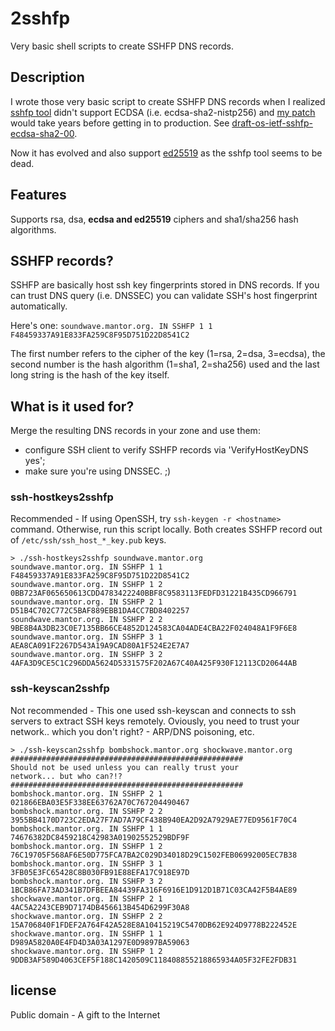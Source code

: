 # 2sshfp

Very basic shell scripts to create SSHFP DNS records.

## Description

I wrote those very basic script to create SSHFP DNS records when I realized 
[sshfp tool](https://github.com/xelerance/sshfp) didn't support ECDSA (i.e. 
ecdsa-sha2-nistp256) and [my patch](https://github.com/xelerance/sshfp/pull/2) 
would take years before getting in to production. See [draft-os-ietf-sshfp-ecdsa-sha2-00](http://tools.ietf.org/html/draft-os-ietf-sshfp-ecdsa-sha2-00).

Now it has evolved and also support [ed25519](http://tools.ietf.org/html/draft-moonesamy-sshfp-ed25519-01) 
as the sshfp tool seems to be dead.

## Features
Supports rsa, dsa, **ecdsa and ed25519** ciphers and sha1/sha256 hash algorithms.

## SSHFP records?

SSHFP are basically host ssh key fingerprints stored in DNS records. If you can trust DNS 
query (i.e. DNSSEC) you can validate SSH's host fingerprint automatically.

Here's one: 
```soundwave.mantor.org. IN SSHFP 1 1 F48459337A91E833FA259C8F95D751D22D8541C2```

The first number refers to the cipher of the key (1=rsa, 2=dsa, 3=ecdsa), the second number is the 
hash algorithm (1=sha1, 2=sha256) used and the last long string is the hash of the key itself.

## What is it used for?

Merge the resulting DNS records in your zone and use them: 

  - configure SSH client to verify SSHFP records via 'VerifyHostKeyDNS yes';
  - make sure you're using DNSSEC. ;)

### ssh-hostkeys2sshfp

Recommended - If using OpenSSH, try `ssh-keygen -r <hostname>` command. Otherwise, run this script 
locally. Both creates SSHFP record out of `/etc/ssh/ssh_host_*_key.pub` keys.

    > ./ssh-hostkeys2sshfp soundwave.mantor.org
    soundwave.mantor.org. IN SSHFP 1 1 F48459337A91E833FA259C8F95D751D22D8541C2
    soundwave.mantor.org. IN SSHFP 1 2 0BB723AF065650613CDD4783422240BBF8C9583113FEDFD31221B435CD966791
    soundwave.mantor.org. IN SSHFP 2 1 D51B4C702C772C5BAF889EBB1DA4CC7BD8402257
    soundwave.mantor.org. IN SSHFP 2 2 9BE8B4A3DB23C0E7135BB66CE4852D124583CA04ADE4CBA22F024048A1F9F6E8
    soundwave.mantor.org. IN SSHFP 3 1 AEA8CA091F2267D543A19A9CAD80A1F524E2E7A7
    soundwave.mantor.org. IN SSHFP 3 2 4AFA3D9CE5C1C296DDA5624D5331575F202A67C40A425F930F12113CD20644AB

### ssh-keyscan2sshfp

Not recommended - This one used ssh-keyscan and connects to ssh servers to extract SSH keys remotely. 
Oviously, you need to trust your network.. which you don't right? - ARP/DNS poisoning, etc. 

    > ./ssh-keyscan2sshfp bombshock.mantor.org shockwave.mantor.org
    ####################################################
    Should not be used unless you can really trust your
    network... but who can?!?
    ####################################################
    bombshock.mantor.org. IN SSHFP 2 1 021866EBA03E5F338EE63762A70C767204490467
    bombshock.mantor.org. IN SSHFP 2 2 3955BB4170D723C2EDA27F7AD7A79CF438B940EA2D92A7929AE77ED9561F70C4
    bombshock.mantor.org. IN SSHFP 1 1 74676382DC8459218C42983A01902552529BDF9F
    bombshock.mantor.org. IN SSHFP 1 2 76C19705F568AF6E50D775FCA7BA2C029D34018D29C1502FEB06992005EC7B38
    bombshock.mantor.org. IN SSHFP 3 1 3FB05E3FC65428C8B030FB91E88EFA17C918E97D
    bombshock.mantor.org. IN SSHFP 3 2 1BCB86FA73AD341B7DFBEEA84439FA316F6916E1D912D1B71C03CA42F5B4AE89
    shockwave.mantor.org. IN SSHFP 2 1 4AC5A2243CEB9D7174DB456613B454D6299F30A8
    shockwave.mantor.org. IN SSHFP 2 2 15A706840F1FDEF2A764F42A528E8A10415219C5470DB62E924D9778B222452E
    shockwave.mantor.org. IN SSHFP 1 1 D989A5820A0E4FD4D3A03A1297E0D9897BA59063
    shockwave.mantor.org. IN SSHFP 1 2 9DDB3AF589D4063CEF5F188C1420509C118408855218865934A05F32FE2FDB31

## license

Public domain - A gift to the Internet
